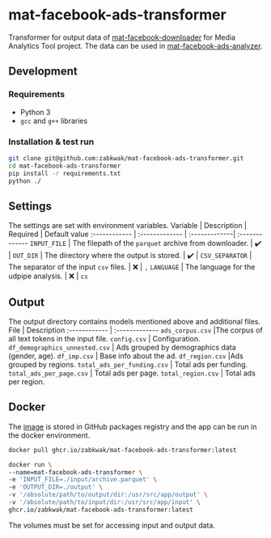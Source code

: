 # mat-facebook-ads-transformer
Transformer for output data of [mat-facebook-downloader](https://github.com/zabkwak/mat-facebook-downloader) for Media Analytics Tool project.
The data can be used in [mat-facebook-ads-analyzer](https://github.com/zabkwak/mat-facebook-ads-analyzer).

## Development
### Requirements
- Python 3
- `gcc` and `g++` libraries
### Installation & test run
```bash
git clone git@github.com:zabkwak/mat-facebook-ads-transformer.git
cd mat-facebook-ads-transformer
pip install -r requirements.txt
python ./
```

## Settings
The settings are set with environment variables. 
Variable | Description | Required | Default value
:------------ | :------------- | :-------------| :-------------
`INPUT_FILE` | The filepath of the `parquet` archive from downloader. | :heavy_check_mark: | 
`OUT_DIR` | The directory where the output is stored. | :heavy_check_mark: | 
`CSV_SEPARATOR` | The separator of the input `csv` files. | :x: | `,`
`LANGUAGE` | The language for the udpipe analysis. | :x: | `cs`

## Output
The output directory contains models mentioned above and additional files.
File | Description
:------------ | :-------------
`ads_corpus.csv` |The corpus of all text tokens in the input file.
`config.csv` | Configuration.
`df_demographics_unnested.csv` | Ads grouped by demographics data (gender, age).
`df_imp.csv` | Base info about the ad.
`df_region.csv` |Ads grouped by regions.
`total_ads_per_funding.csv` | Total ads per funding.
`total_ads_per_page.csv` | Total ads per page.
`total_region.csv` | Total ads per region.

## Docker
The [image](https://github.com/zabkwak/mat-facebook-ads-transformer/pkgs/container/mat-facebook-ads-transformer) is stored in GitHub packages registry and the app can be run in the docker environment.
```bash
docker pull ghcr.io/zabkwak/mat-facebook-ads-transformer:latest
```

```bash
docker run \
--name=mat-facebook-ads-transformer \
-e 'INPUT_FILE=./input/archive.parquet' \
-e 'OUTPUT_DIR=./output' \
-v '/absolute/path/to/output/dir:/usr/src/app/output' \
-v '/absolute/path/to/input/dir:/usr/src/app/input' \
ghcr.io/zabkwak/mat-facebook-ads-transformer:latest  
```
The volumes must be set for accessing input and output data.